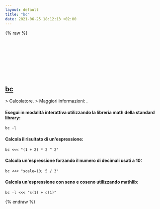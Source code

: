 ```yaml
---
layout: default
title: "bc"
date: 2021-06-25 18:12:13 +02:00
---
```

{% raw %}
<h2 id="bc">
  <a href="/it/common/bc.html">bc</a> <a href="#bc"><svg class="icon">
    <use href="/assets/images/unicode_sprite.svg#link" />
  </svg></a>
</h2>
> Calcolatore.
> Maggiori informazioni: <https://manned.org/bc>.

#### Esegui in modalità interattiva utilizzando la libreria math della standard library:
```shell
bc -l
```
#### Calcola il risultato di un'espressione:
```shell
bc <<< "(1 + 2) * 2 ^ 2"
```
#### Calcola un'espressione forzando il numero di decimali usati a 10:
```shell
bc <<< "scale=10; 5 / 3"
```
#### Calcola un'espressione con seno e coseno utilizzando mathlib:
```shell
bc -l <<< "s(1) + c(1)"
```
{% endraw %}